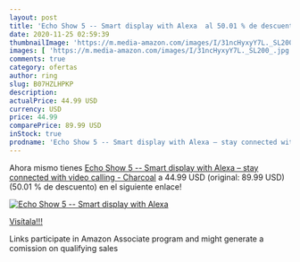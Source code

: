 ```yaml
---
layout: post
title: 'Echo Show 5 -- Smart display with Alexa  al 50.01 % de descuento'
date: 2020-11-25 02:59:39
thumbnailImage: 'https://m.media-amazon.com/images/I/31ncHyxyY7L._SL200_.jpg'
images: [ 'https://m.media-amazon.com/images/I/31ncHyxyY7L._SL200_.jpg' ]
comments: true
category: ofertas
author: ring
slug: B07HZLHPKP
description:
actualPrice: 44.99 USD
currency: USD
price: 44.99
comparePrice: 89.99 USD
inStock: true
prodname: 'Echo Show 5 -- Smart display with Alexa – stay connected with video calling - Charcoal'
---
```


Ahora mismo tienes [Echo Show 5 -- Smart display with Alexa – stay connected with video calling - Charcoal](https://www.amazon.com/dp/B07HZLHPKP/?tag=tolees-20) a 44.99 USD (original: 89.99 USD) (50.01 %  de descuento) en el siguiente enlace!

[![Echo Show 5 -- Smart display with Alexa ](https://m.media-amazon.com/images/I/31ncHyxyY7L._SL200_.jpg)](https://www.amazon.com/dp/B07HZLHPKP/?tag=tolees-20)

[Visítala!!!](https://www.amazon.com/dp/B07HZLHPKP/?tag=tolees-20)

Links participate in Amazon Associate program and might generate a comission on qualifying sales
